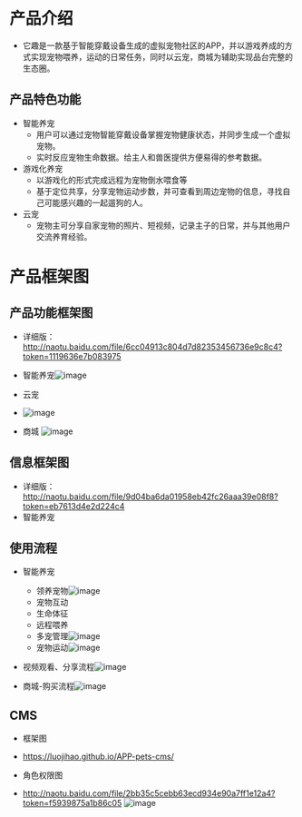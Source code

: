 # 产品介绍
* 它趣是一款基于智能穿戴设备生成的虚拟宠物社区的APP，并以游戏养成的方式实现宠物喂养，运动的日常任务，同时以云宠，商城为辅助实现品台完整的生态圈。

## 产品特色功能

* 智能养宠
    * 用户可以通过宠物智能穿戴设备掌握宠物健康状态，并同步生成一个虚拟宠物。
    * 实时反应宠物生命数据。给主人和兽医提供方便易得的参考数据。
* 游戏化养宠
	* 以游戏化的形式完成远程为宠物倒水喂食等
	* 基于定位共享，分享宠物运动步数，并可查看到周边宠物的信息，寻找自己可能感兴趣的一起遛狗的人。
* 云宠
    * 宠物主可分享自家宠物的照片、短视频，记录主子的日常，并与其他用户交流养育经验。

# 产品框架图
## 产品功能框架图
* 详细版：http://naotu.baidu.com/file/6cc04913c804d7d82353456736e9c8c4?token=1119636e7b083975

* 智能养宠![image](https://raw.githubusercontent.com/LUOJIHAO/APP-Final/master/前端框架—智能养宠.png)
* 云宠
* ![image](https://raw.githubusercontent.com/LUOJIHAO/APP-Final/master/前端框架—云宠.png)
* 商城
![image](https://raw.githubusercontent.com/LUOJIHAO/APP-Final/master/前端框架—商城.png)

## 信息框架图
* 详细版：http://naotu.baidu.com/file/9d04ba6da01958eb42fc26aaa39e08f8?token=eb7613d4e2d224c4
* 智能养宠

## 使用流程
* 智能养宠
    * 领养宠物![image](https://raw.githubusercontent.com/LUOJIHAO/APP-Final/master/宠物领养.jpg)
    * 宠物互动
    * 生命体征
    * 远程喂养
    * 多宠管理![image](https://raw.githubusercontent.com/LUOJIHAO/APP-Final/master/主页面流程图.jpg)
    * 宠物运动![image](https://raw.githubusercontent.com/LUOJIHAO/APP-Final/master/宠物运动.jpg)

* 视频观看、分享流程![image](https://raw.githubusercontent.com/LUOJIHAO/APP-Final/master/云宠使用流程图.jpg)
* 商城-购买流程![image](https://raw.githubusercontent.com/LUOJIHAO/APP-Final/master/购买支付流程图.jpg)

## CMS
* 框架图
* https://luojihao.github.io/APP-pets-cms/

* 角色权限图
* http://naotu.baidu.com/file/2bb35c5cebb63ecd934e90a7ff1e12a4?token=f5939875a1b86c05 
![image](https://raw.githubusercontent.com/LUOJIHAO/APP-Final/master/后端角色.png)


